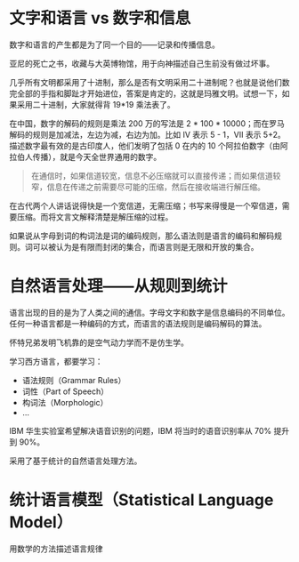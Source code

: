 # 文字和语言 vs 数字和信息



数字和语言的产生都是为了同一个目的——记录和传播信息。



亚尼的死亡之书，收藏与大英博物馆，用于向神描述自己生前没有做过坏事。



几乎所有文明都采用了十进制，那么是否有文明采用二十进制呢？也就是说他们数完全部的手指和脚趾才开始进位，答案是肯定的，这就是玛雅文明。试想一下，如果采用二十进制，大家就得背 19*19 乘法表了。



在中国，数字的解码的规则是乘法 200 万的写法是 2 * 100 * 10000；而在罗马解码的规则是加减法，左边为减，右边为加。比如 IV 表示 5 - 1，VII 表示 5+2。描述数字最有效的是古印度人，他们发明了包括 0 在内的 10 个阿拉伯数字（由阿拉伯人传播），就是今天全世界通用的数字。



> 在通信时，如果信道较宽，信息不必压缩就可以直接传递；而如果信道较窄，信息在传递之前需要尽可能的压缩，然后在接收端进行解压缩。



在古代两个人讲话说得快是一个宽信道，无需压缩；书写来得慢是一个窄信道，需要压缩。而将文言文解释清楚是解压缩的过程。



如果说从字母到词的构词法是词的编码规则，那么语法则是语言的编码和解码规则。词可以被认为是有限而封闭的集合，而语言则是无限和开放的集合。



# 自然语言处理——从规则到统计

语言出现的目的是为了人类之间的通信。字母文字和数字是信息编码的不同单位。任何一种语言都是一种编码的方式，而语言的语法规则是编码解码的算法。



怀特兄弟发明飞机靠的是空气动力学而不是仿生学。



学习西方语言，都要学习：

- 语法规则（Grammar Rules）
- 词性（Part of Speech）
- 构词法（Morphologic）
- ...



IBM 华生实验室希望解决语音识别的问题，IBM 将当时的语音识别率从 70% 提升到 90%。

采用了基于统计的自然语言处理方法。



# 统计语言模型（Statistical Language Model）

用数学的方法描述语言规律













